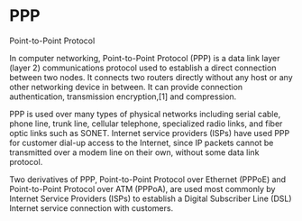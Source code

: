 # PPP


Point-to-Point Protocol

In computer networking, Point-to-Point Protocol (PPP) is a data link
layer (layer 2) communications protocol used to establish a direct
connection between two nodes. It connects two routers directly without
any host or any other networking device in between. It can provide
connection authentication, transmission encryption,\[1\] and
compression.

PPP is used over many types of physical networks including serial cable,
phone line, trunk line, cellular telephone, specialized radio links, and
fiber optic links such as SONET. Internet service providers (ISPs) have
used PPP for customer dial-up access to the Internet, since IP packets
cannot be transmitted over a modem line on their own, without some data
link protocol.

Two derivatives of PPP, Point-to-Point Protocol over Ethernet (PPPoE)
and Point-to-Point Protocol over ATM (PPPoA), are used most commonly by
Internet Service Providers (ISPs) to establish a Digital Subscriber Line
(DSL) Internet service connection with customers.

